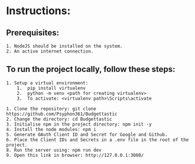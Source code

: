 # Instructions:

## Prerequisites:
    1. NodeJS should be installed on the system.
    2. An active internet connection.

## To run the project locally, follow these steps:
    1. Setup a virtual environment:
        1.	pip install virtualenv
        2.	python -m venv <path for creating virtualenv>
        3.	To activate: <virtualenv path>\Scripts\activate

    1. Clone the repository: git clone https://github.com/Psyphon361/Budgettastic
    2. Change the directory: cd Budgettastic
    3. Initialise npm in the project directory: npm init -y
    4. Install the node modules: npm i
    5. Generate OAuth Client ID and Secret for Google and Github.
    6. Place the Client IDs and Secrets in a .env file in the root of the project.
    8. Run the server using: npm run dev
    9. Open this link in browser: http://127.0.0.1:3000/
